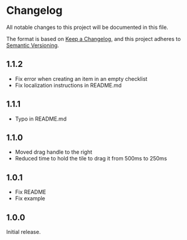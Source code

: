 # Changelog

All notable changes to this project will be documented in this file.

The format is based on [Keep a Changelog](https://keepachangelog.com/en/1.1.0/), and this project
adheres to [Semantic Versioning](https://semver.org/spec/v2.0.0.html).

## 1.1.2

- Fix error when creating an item in an empty checklist
- Fix localization instructions in README.md

## 1.1.1

- Typo in README.md

## 1.1.0

- Moved drag handle to the right
- Reduced time to hold the tile to drag it from 500ms to 250ms

## 1.0.1

- Fix README
- Fix example

## 1.0.0

Initial release.
